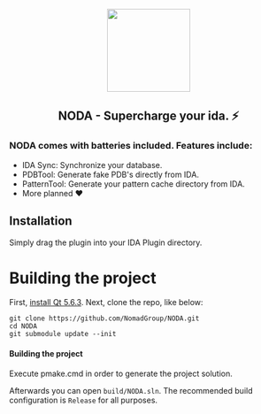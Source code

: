 
<p align="center"><img src="https://i.imgur.com/pwlmRZx.png" width="150" height="150"></p>
<h2 align="center"><b>NODA - Supercharge your ida. ⚡</b></h2>

### NODA comes with batteries included. Features include:
- IDA Sync: Synchronize your database.
- PDBTool: Generate fake PDB's directly from IDA.
- PatternTool: Generate your pattern cache directory from IDA.
- More planned :heart:

## Installation

Simply drag the plugin into your IDA Plugin directory.

# Building the project
First, [install Qt 5.6.3](https://download.qt.io/new_archive/qt/5.6/5.6.3/). Next, clone the repo, like below:
```
git clone https://github.com/NomadGroup/NODA.git
cd NODA
git submodule update --init
```
#### Building the project

Execute pmake.cmd in order to generate the project solution. 

Afterwards you can open `build/NODA.sln`. The recommended build configuration is `Release` for all purposes.